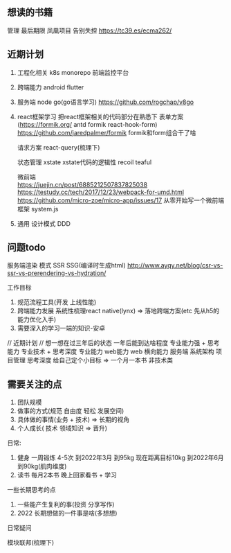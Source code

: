 
## 想读的书籍
管理
  最后期限
  凤凰项目
  告别失控
 https://tc39.es/ecma262/ 


## 近期计划
1. 工程化相关 
   k8s
   monorepo
   前端监控平台
2. 跨端能力
   android
   flutter
3. 服务端
    node 
    go(go语言学习)  https://github.com/rogchap/v8go
4. react框架学习
   把react框架相关的代码部分在熟悉下
   表单方案(https://formik.org/ antd formik react-hook-form)
   https://github.com/jaredpalmer/formik  formik和form组合干了啥
   
   请求方案
   react-query(梳理下)

   状态管理
   xstate  xstate代码的逻辑性
   recoil
   teaful

   微前端  
   https://juejin.cn/post/6885212507837825038
   https://testudy.cc/tech/2017/12/23/webpack-for-umd.html
   https://github.com/micro-zoe/micro-app/issues/17 从零开始写一个微前端框架
   system.js
5. 通用 
   设计模式
   DDD

## 问题todo
服务端渲染 模式 SSR   SSG(编译时生成html) 
http://www.ayqy.net/blog/csr-vs-ssr-vs-prerendering-vs-hydration/


工作目标
1. 规范流程工具(开发 上线性能)
2. 跨端能力发展  系统性梳理react native(lynx) => 落地跨端方案(etc  先从h5的能力优化入手)
3. 需要深入的学习一端的知识-安卓


// 近期计划
// 想一想在过三年后的状态
一年后能到达啥程度 专业能力强 + 思考能力
专业技术 + 思考深度
专业能力 
web能力  web
横向能力  服务端 系统架构  项目管理
思考深度 给自己定个小目标 => 一个月一本书 非技术类 


## 需要关注的点

1. 团队规模
2. 做事的方式(规范 自由度 轻松 发展空间)
3. 具体做的事情(业务 + 技术) => 长期的视角
4. 个人成长( 技术 领域知识  => 晋升) 

日常:
1. 健身
一周锻炼 4-5次 
到2022年3月  到95kg 现在距离目标10kg
到2022年6月  到90kg(肌肉维度)
2. 读书
每月2本书 晚上回家看书 + 学习

一些长期思考的点
1. 一些能产生复利的事(投资 分享写作) 
2. 2022 长期想做的一件事是啥(多想想)




日常疑问


模块联邦(梳理下)






































































